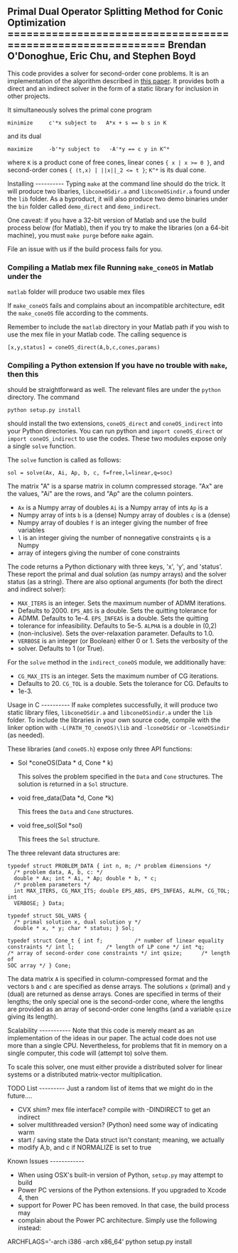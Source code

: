 Primal Dual Operator Splitting Method for Conic Optimization
============================================================ Brendan
O'Donoghue, Eric Chu, and Stephen Boyd
----------------------------------------------

This code provides a solver for second-order cone problems. It is an
implementation of the algorithm described in [this
paper](http://www.stanford.edu/~boyd/). It provides both a direct and an
indirect solver in the form of a static library for inclusion in other
projects.

It simultaneously solves the primal cone program

	minimize     c'*x subject to   A*x + s == b s in K 
                 
and its dual

	maximize     -b'*y subject to   -A'*y == c y in K^* 

where `K` is a product cone of free cones, linear cones `{ x | x >= 0 }`, and
second-order cones `{ (t,x) | ||x||_2 <= t }`; `K^*` is its dual cone.

Installing ---------- Typing `make` at the command line should do the trick. It
will produce two libaries, `libconeOSdir.a` and `libconeOSindir.a` found under the
`lib` folder. As a byproduct, it will also produce two demo binaries under the
`bin` folder called `demo_direct` and `demo_indirect`.

One caveat: if you have a 32-bit version of Matlab and use the build process
below (for Matlab), then if you try to make the libraries (on a 64-bit
machine), you must `make purge` before `make` again.

File an issue with us if the build process fails for you.

### Compiling a Matlab mex file Running `make_coneOS` in Matlab under the
`matlab` folder will produce two usable mex files

If `make_coneOS` fails and complains about an incompatible architecture, edit the
`make_coneOS` file according to the comments.

Remember to include the `matlab` directory in your Matlab path if you wish to
use the mex file in your Matlab code. The calling sequence is

	[x,y,status] = coneOS_direct(A,b,c,cones,params)

### Compiling a Python extension If you have no trouble with `make`, then this
should be straightforward as well. The relevant files are under the `python`
directory. The command

	python setup.py install

should install the two extensions, `coneOS_direct` and `coneOS_indirect` into your
Python directories. You can run python and `import coneOS_direct` or `import
coneOS_indirect` to use the codes. These two modules expose only a single `solve`
function.

The `solve` function is called as follows:

	sol = solve(Ax, Ai, Ap, b, c, f=free,l=linear,q=soc)

The matrix "A" is a sparse matrix in column compressed storage. "Ax" are the
values, "Ai" are the rows, and "Ap" are the column pointers.

* `Ax` is a Numpy array of doubles `Ai` is a Numpy array of ints `Ap` is a
* Numpy array of ints `b` is a (dense) Numpy array of doubles `c` is a (dense)
* Numpy array of doubles `f` is an integer giving the number of free variables
* `l` is an integer giving the number of nonnegative constraints `q` is a Numpy
* array of integers giving the number of cone constraints
 
The code returns a Python dictionary with three keys, 'x', 'y', and 'status'.
These report the primal and dual solution (as numpy arrays) and the solver
status (as a string). There are also optional arguments (for both the direct
and indirect solver):

* `MAX_ITERS` is an integer. Sets the maximum number of ADMM iterations.
* Defaults to 2000.  `EPS_ABS` is a double. Sets the quitting tolerance for
* ADMM. Defaults to 1e-4.  `EPS_INFEAS` is a double. Sets the quitting
* tolerance for infeasibility. Defaults to 5e-5.  `ALPHA` is a double in (0,2)
* (non-inclusive). Sets the over-relaxation parameter. Defaults to 1.0.
* `VERBOSE` is an integer (or Boolean) either 0 or 1. Sets the verbosity of the
* solver. Defaults to 1 (or True).

For the `solve` method in the `indirect_coneOS` module, we additionally have:

* `CG_MAX_ITS` is an integer. Sets the maximum number of CG iterations.
* Defaults to 20.  `CG_TOL` is a double. Sets the tolerance for CG. Defaults to
* 1e-3.

Usage in C ---------- If `make` completes successfully, it will produce two
static library files, `libconeOSdir.a` and `libconeOSindir.a` under the `lib`
folder. To include the libraries in your own source code, compile with the
linker option with `-L(PATH_TO_coneOS)\lib` and `-lconeOSdir` or `-lconeOSindir` (as
needed).

These libraries (and `coneOS.h`) expose only three API functions:

* Sol *coneOS(Data * d, Cone * k)
    
	This solves the problem specified in the `Data` and `Cone` structures.  The
	solution is returned in a `Sol` structure.
    
* void free_data(Data *d, Cone *k)
    
	This frees the `Data` and `Cone` structures.
    
* void free_sol(Sol *sol)

	This frees the `Sol` structure.
    
The three relevant data structures are:

	typedef struct PROBLEM_DATA { int n, m; /* problem dimensions */
	  /* problem data, A, b, c: */
	  double * Ax; int * Ai, * Ap; double * b, * c;
	  /* problem parameters */
	  int MAX_ITERS, CG_MAX_ITS; double EPS_ABS, EPS_INFEAS, ALPH, CG_TOL; int
	  VERBOSE; } Data;

	typedef struct SOL_VARS {
	  /* primal solution x, dual solution y */
	  double * x, * y; char * status; } Sol;

	typedef struct Cone_t { int f;          /* number of linear equality
	constraints */ int l;          /* length of LP cone */ int *q;
	/* array of second-order cone constraints */ int qsize;      /* length of
	SOC array */ } Cone;

The data matrix `A` is specified in column-compressed format and the vectors
`b` and `c` are specified as dense arrays. The solutions `x` (primal) and `y`
(dual) are returned as dense arrays. Cones are specified in terms of their
lengths; the only special one is the second-order cone, where the lengths are
provided as an array of second-order cone lengths (and a variable `qsize`
giving its length).


Scalability ----------- Note that this code is merely meant as an
implementation of the ideas in our paper. The actual code does not use more
than a single CPU. Nevertheless, for problems that fit in memory on a single
computer, this code will (attempt to) solve them.

To scale this solver, one must either provide a distributed solver for linear
systems or a distributed matrix-vector multiplication.


TODO List --------- Just a random list of items that we might do in the
future....

* CVX shim?  mex file interface?  compile with -DINDIRECT to get an indirect
* solver multithreaded version?  (Python) need some way of indicating warm
* start / saving state the Data struct isn't constant; meaning, we actually
* modify A,b, and c if NORMALIZE is set to true

Known Issues ------------
* When using OSX's built-in version of Python, `setup.py` may attempt to build
* Power PC versions of the Python extensions. If you upgraded to Xcode 4, then
* support for Power PC has been removed. In that case, the build process may
* complain about the Power PC architecture. Simply use the following instead:

ARCHFLAGS='-arch i386 -arch x86_64' python setup.py install
